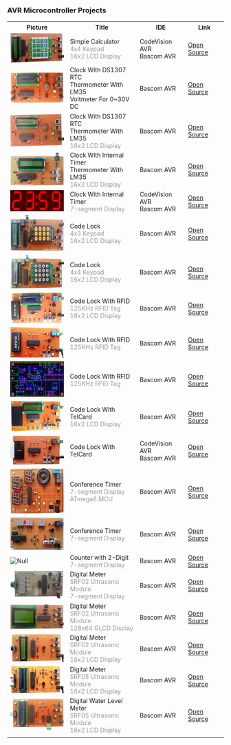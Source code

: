 
### AVR Microcontroller Projects

<table>
  <tr>
    <th>Picture</th>
    <th>Title</th>
    <th>IDE</th>
    <th>Link</th>
  </tr>

  <tr>
    <td>
        <img
        src="https://github.com/AliRezaJoodi/AVR_Projects/raw/main/Calculator_LCD/Pictures/Album.jpg"
        alt="ts"
        width="151"
        height="69"
        />
    </td>
    <td>
        Simple Calculator <br />
        <span style="color:#999">4x4 Keypad</span> <br />
        <span style="color:#999">16x2 LCD Display</span> <br />
    </td>
    <td>
        CodeVision AVR <br />
        Bascom AVR <br />
    </td>
    <td>
        <a href="https://github.com/AliRezaJoodi/AVR_Projects/blob/main/Calculator_LCD" target="_top">
        <span>Open Source</span>
    </a></td>
  </tr>

  <tr>
    <td>
        <img
        src="https://github.com/AliRezaJoodi/AVR_Projects/raw/main/ClockWithDS1307&Thermometer&Voltmeter_LCD/Pictures/Album.jpg"
        alt="ts"
        width="151"
        height="72"
        />
    </td>
    <td>
        Clock With DS1307 RTC <br />
        Thermometer With LM35 <br />
        Voltmeter For 0~30V DC <br />
    </td>
    <td>
        Bascom AVR <br />
    </td>
    <td>
        <a href="https://github.com/AliRezaJoodi/AVR_Projects/blob/main/ClockWithDS1307&Thermometer&Voltmeter_LCD" target="_top">
        <span>Open Source</span>
    </a></td>
  </tr>
  
  <tr>
    <td>
        <img
        src="https://github.com/AliRezaJoodi/AVR_Projects/raw/main/ClockWithDS1307&Thermometer_LCD/Pictures/Album.jpg"
        alt="ts"
        width="151"
        height="76"
        />
    </td>
    <td>
        Clock With DS1307 RTC <br />
        Thermometer With LM35 <br />
        <span style="color:#999">16x2 LCD Display</span> <br />
    </td>
    <td>
        Bascom AVR <br />
    </td>
    <td>
        <a href="https://github.com/AliRezaJoodi/AVR_Projects/blob/main/ClockWithDS1307&Thermometer_LCD" target="_top">
        <span>Open Source</span>
    </a></td>
  </tr>
  
  <tr>
    <td>
        <img
        src="https://github.com/AliRezaJoodi/AVR_Projects/raw/main/ClockWithTimer2&Thermometer_LCD/Pictures/Album.jpg"
        alt="ts"
        width="151"
        height="76"
        />
    </td>
    <td>
        Clock With Internal Timer <br />
        Thermometer With LM35 <br />
        <span style="color:#999">16x2 LCD Display</span> <br />
    </td>
    <td>
        Bascom AVR <br />
    </td>
    <td>
        <a href="https://github.com/AliRezaJoodi/AVR_Projects/blob/main/ClockWithTimer2&Thermometer_LCD" target="_top">
        <span>Open Source</span>
    </a></td>
  </tr>

  <tr>
    <td>
        <img
        src="https://github.com/AliRezaJoodi/AVR_Projects/raw/main/ClockWithTimer2_7Segment/Simulate/Album.png"
        alt="ts"
        width="151"
        height="49"
        />
    </td>
    <td>
        Clock With Internal Timer <br />
        <span style="color:#999">7-segment Display</span> <br />
    </td>
    <td>
        CodeVision AVR <br />
        Bascom AVR <br />
    </td>
    <td>
        <a href="https://github.com/AliRezaJoodi/AVR_Projects/blob/main/ClockWithTimer2_7Segment" target="_top">
        <span>Open Source</span>
    </a></td>
  </tr>

  <tr>
    <td>
        <img
        src="https://github.com/AliRezaJoodi/AVR_Projects/raw/main/CodeLockWithKeypad4x3/Pictures/Album.jpg"
        alt="ts"
        width="150"
        height="84"
        />
    </td>
    <td>
        Code Lock <br />
        <span style="color:#999">4x3 Keypad</span> <br />
        <span style="color:#999">16x2 LCD Display</span> <br />
    </td>
    <td>
        Bascom AVR <br />
    </td>
    <td>
        <a href="https://github.com/AliRezaJoodi/AVR_Projects/blob/main/CodeLockWithKeypad4x3" target="_top">
        <span>Open Source</span>
    </a></td>
  </tr>

  <tr>
    <td>
        <img
        src="https://github.com/AliRezaJoodi/AVR_Projects/raw/main/CodeLockWithKeypad4x4/Pictures/Album.jpg"
        alt="ts"
        width="150"
        height="79"
        />
    </td>
    <td>
        Code Lock <br />
        <span style="color:#999">4x4 Keypad</span> <br />
        <span style="color:#999">16x2 LCD Display</span> <br />
    </td>
    <td>
        Bascom AVR <br />
    </td>
    <td>
        <a href="https://github.com/AliRezaJoodi/AVR_Projects/blob/main/CodeLockWithKeypad4x4" target="_top">
        <span>Open Source</span>
    </a></td>
  </tr>

  <tr>
    <td>
        <img
        src="https://github.com/AliRezaJoodi/AVR_Projects/raw/main/CodeLockWithRFID_LCD/Pictures/Album.jpg"
        alt="ts"
        width="150"
        height="73"
        />
    </td>
    <td>
        Code Lock With RFID <br />
        <span style="color:#999">125KHz RFID Tag</span> <br />
        <span style="color:#999">16x2 LCD Display</span> <br />
    </td>
    <td>
        Bascom AVR <br />
    </td>
    <td>
        <a href="https://github.com/AliRezaJoodi/AVR_Projects/blob/main/CodeLockWithRFID_LCD" target="_top">
        <span>Open Source</span>
    </a></td>
  </tr>
 
  <tr>
    <td>
        <img
        src="https://github.com/AliRezaJoodi/AVR_Projects/raw/main/CodeLockWithRFID_LED/Pictures/Album.jpg"
        alt="ts"
        width="150"
        height="72"
        />
    </td>
    <td>
        Code Lock With RFID <br />
        <span style="color:#999">125KHz RFID Tag</span> <br />
    </td>
    <td>
        Bascom AVR <br />
    </td>
    <td>
        <a href="https://github.com/AliRezaJoodi/AVR_Projects/blob/main/CodeLockWithRFID_LED" target="_top">
        <span>Open Source</span>
    </a></td>
  </tr>

  <tr>
    <td>
        <img
        src="https://github.com/AliRezaJoodi/AVR_Projects/raw/main/CodeLockWithRFID_Standard/Hardware/Album.png"
        alt="ts"
        width="151"
        height="82"
        />
    </td>
    <td>
        Code Lock With RFID <br />
        <span style="color:#999">125KHz RFID Tag</span> <br />
    </td>
    <td>
        Bascom AVR <br />
    </td>
    <td>
        <a href="https://github.com/AliRezaJoodi/AVR_Projects/blob/main/CodeLockWithRFID_Standard" target="_top">
        <span>Open Source</span>
    </a></td>
  </tr>
 
  <tr>
    <td>
        <img
        src="https://github.com/AliRezaJoodi/AVR_Projects/raw/main/CodeLockWithTelCard_LCD/Pictures/Album.jpg"
        alt="ts"
        width="151"
        height="73"
        />
    </td>
    <td>
        Code Lock With TelCard <br />
        <span style="color:#999">16x2 LCD Display</span> <br />
    </td>
    <td>
        Bascom AVR <br />
    </td>
    <td>
        <a href="https://github.com/AliRezaJoodi/AVR_Projects/blob/main/CodeLockWithTelCard_LCD" target="_top">
        <span>Open Source</span>
    </a></td>
  </tr>
 
  <tr>
    <td>
        <img
        src="https://github.com/AliRezaJoodi/AVR_Projects/raw/main/CodeLockWithTelCard_LED/Pictures/Album.jpg"
        alt="ts"
        width="151"
        height="68"
        />
    </td>
    <td>
        Code Lock With TelCard <br />
    </td>
    <td>
        CodeVision AVR <br />
        Bascom AVR <br />
    </td>
    <td>
        <a href="https://github.com/AliRezaJoodi/AVR_Projects/blob/main/CodeLockWithTelCard_LED" target="_top">
        <span>Open Source</span>
    </a></td>
  </tr>

  <tr>
    <td>
        <img
        src="https://github.com/AliRezaJoodi/AVR_Projects/raw/main/ConferenceTimer_7Segment_ATmega8/Pictures/Album.jpg"
        alt="ts"
        width="151"
        height="106"
        />
    </td>
    <td>
        Conference Timer <br />
        <span style="color:#999">7-segment Display</span> <br />
        <span style="color:#999">ATmega8 MCU</span> <br />
    </td>
    <td>
        Bascom AVR <br />
    </td>
    <td>
        <a href="https://github.com/AliRezaJoodi/AVR_Projects/blob/main/ConferenceTimer_7Segment_ATmega8" target="_top">
        <span>Open Source</span>
    </a></td>
  </tr>

  <tr>
    <td>
        <img
        src="https://github.com/AliRezaJoodi/AVR_Projects/raw/main/ConferenceTimer_7Segment_ATmega32/Pictures/Album.jpg"
        alt="ts"
        width="151"
        height="76"
        />
    </td>
    <td>
        Conference Timer <br />
        <span style="color:#999">7-segment Display</span> <br />
    </td>
    <td>
        Bascom AVR <br />
    </td>
    <td>
        <a href="https://github.com/AliRezaJoodi/AVR_Projects/blob/main/ConferenceTimer_7Segment_ATmega32" target="_top">
        <span>Open Source</span>
    </a></td>
  </tr>
 
  <tr>
    <td>
        <img
        src=""
        alt="Null"
        width="151"
        height="66"
        />
    </td>
    <td>
        Counter with 2-Digit <br />
        <span style="color:#999">7-segment Display</span> <br />
    </td>
    <td>
        Bascom AVR <br />
    </td>
    <td>
        <a href="https://github.com/AliRezaJoodi/AVR_Projects/tree/main/Counter_2Digit_7SegmentDisplay" target="_top">
        <span>Open Source</span>
    </a></td>
  </tr>

  <tr>
    <td>
        <img
        src="https://github.com/AliRezaJoodi/AVR_Projects/raw/main/DigitalMeterWithUltrasonicMoudle_SRF02_7Segment/Pictures/Album.jpg"
        alt="ts"
        width="151"
        height="66"
        />
    </td>
    <td>
        Digital Meter <br />
        <span style="color:#999">SRF02 Ultrasonic Module</span> <br />
        <span style="color:#999">7-segment Display</span> <br />
    </td>
    <td>
        Bascom AVR <br />
    </td>
    <td>
        <a href="https://github.com/AliRezaJoodi/AVR_Projects/blob/main/DigitalMeterWithUltrasonicMoudle_SRF02_7Segment" target="_top">
        <span>Open Source</span>
    </a></td>
  </tr>

  <tr>
    <td>
        <img
        src="https://github.com/AliRezaJoodi/AVR_Projects/raw/main/DigitalMeterWithUltrasonicMoudle_SRF02_GLCD/Pictures/Album.jpg"
        alt="ts"
        width="151"
        height="58"
        />
    </td>
    <td>
        Digital Meter <br />
        <span style="color:#999">SRF02 Ultrasonic Module</span> <br />
        <span style="color:#999">128x64 GLCD Display</span> <br />
    </td>
    <td>
        Bascom AVR <br />
    </td>
    <td>
        <a href="https://github.com/AliRezaJoodi/AVR_Projects/blob/main/DigitalMeterWithUltrasonicMoudle_SRF02_GLCD" target="_top">
        <span>Open Source</span>
    </a></td>
  </tr>
 
  <tr>
    <td>
        <img
        src="https://github.com/AliRezaJoodi/AVR_Projects/raw/main/DigitalMeterWithUltrasonicMoudle_SRF02_LCD/Pictures/Album.jpg"
        alt="ts"
        width="151"
        height="65"
        />
    </td>
    <td>
        Digital Meter <br />
        <span style="color:#999">SRF02 Ultrasonic Module</span> <br />
        <span style="color:#999">16x2 LCD Display</span> <br />
    </td>
    <td>
        Bascom AVR <br />
    </td>
    <td>
        <a href="https://github.com/AliRezaJoodi/AVR_Projects/blob/main/DigitalMeterWithUltrasonicMoudle_SRF02_LCD" target="_top">
        <span>Open Source</span>
    </a></td>
  </tr>
 
  <tr>
    <td>
        <img
        src="https://github.com/AliRezaJoodi/AVR_Projects/raw/main/DigitalMeterWithUltrasonicMoudle_SRF05_LCD/Pictures/Album.jpg"
        alt="ts"
        width="151"
        height="64"
        />
    </td>
    <td>
        Digital Meter <br />
        <span style="color:#999">SRF05 Ultrasonic Module</span> <br />
        <span style="color:#999">16x2 LCD Display</span> <br />
    </td>
    <td>
        Bascom AVR <br />
    </td>
    <td>
        <a href="https://github.com/AliRezaJoodi/AVR_Projects/blob/main/DigitalMeterWithUltrasonicMoudle_SRF05_LCD" target="_top">
        <span>Open Source</span>
    </a></td>
  </tr>

  <tr>
    <td>
        <img
        src="https://github.com/AliRezaJoodi/AVR_Projects/raw/main/DigitalWaterLevelMeterWithUltrasonicMoudle_SRF05_LCD/Pictures/Album.jpg"
        alt="ts"
        width="151"
        height="75"
        />
    </td>
    <td>
        Digital Water Level Meter <br />
        <span style="color:#999">SRF05 Ultrasonic Module</span> <br />
        <span style="color:#999">16x2 LCD Display</span> <br />
    </td>
    <td>
        Bascom AVR <br />
    </td>
    <td>
        <a href="https://github.com/AliRezaJoodi/AVR_Projects/blob/main/DigitalWaterLevelMeterWithUltrasonicMoudle_SRF05_LCD" target="_top">
        <span>Open Source</span>
    </a></td>
  </tr>
  
  <tr>
    <td></td>
    <td></td>
    <td></td>
    <td></td>
  </tr>
  
</table>



